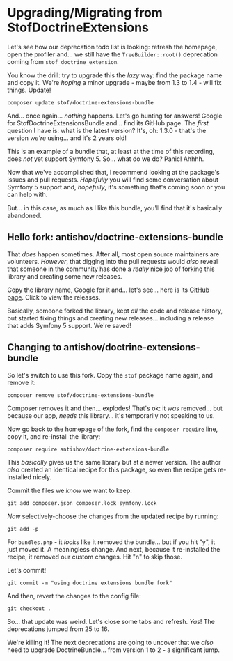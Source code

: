 # Upgrading/Migrating from StofDoctrineExtensions

Let's see how our deprecation todo list is looking: refresh the homepage, open the
profiler and... we still have the `TreeBuilder::root()` deprecation coming from
`stof_doctrine_extension`.

You know the drill: try to upgrade this the *lazy* way: find the package name
and copy it. We're *hoping* a minor upgrade - maybe from 1.3 to 1.4 - will
fix things. Update!

```terminal
composer update stof/doctrine-extensions-bundle
```

And... once again... *nothing* happens. Let's go hunting for answers! Google
for StofDoctrineExtensionsBundle and... find its GitHub page. The *first* question
I have is: what is the latest version? It's, oh: 1.3.0 - that's the version
*we're* using... and it's 2 years old!

This is an example of a bundle that, at least at the time of this recording, does
*not* yet support Symfony 5. So... what do we do? Panic! Ahhhh.

Now that we've accomplished that, I recommend looking at the package's issues and
pull requests. *Hopefully* you will find some conversation about Symfony 5 support
and, *hopefully*, it's something that's coming soon or you can help with.

But... in this case, as much as I like this bundle, you'll find that it's
basically abandoned.

## Hello fork: antishov/doctrine-extensions-bundle

That *does* happen sometimes. After all, most open source maintainers are volunteers.
*However*, that digging into the pull requests would *also* reveal that someone in
the community has done a *really* nice job of forking this library and creating
some new releases.

Copy the library name, Google for it and... let's see... here is its
[GitHub page](https://github.com/antishov/StofDoctrineExtensionsBundle). Click
to view the releases.

Basically, someone forked the library, kept *all* the code and release history,
but started fixing things and creating new releases... including a release that
adds Symfony 5 support. We're saved!

## Changing to antishov/doctrine-extensions-bundle

So let's switch to use this fork. Copy the `stof` package name again, and
remove it:

```terminal
composer remove stof/doctrine-extensions-bundle
```

Composer removes it and then... explodes! That's ok: it *was* removed... but because
our app, *needs* this library... it's temporarily not speaking to us.

Now go back to the homepage of the fork, find the `composer require` line, copy
it, and re-install the library:

```terminal
composer require antishov/doctrine-extensions-bundle
```

This *basically* gives us the same library but at a newer version. The author
*also* created an identical recipe for this package, so even the recipe gets
re-installed nicely.

Commit the files we *know* we want to keep:

```terminal
git add composer.json composer.lock symfony.lock
```

*Now* selectively-choose the changes from the updated recipe by running:

```terminal
git add -p
```

For `bundles.php` - it *looks* like it removed the bundle... but if you hit
"y", it just moved it. A meaningless change. And next, because it re-installed
the recipe, it removed our custom changes. Hit "n" to skip those.

Let's commit!

```terminal
git commit -m "using doctrine extensions bundle fork"
```

And then, revert the changes to the config file:

```terminal
git checkout .
```

So... that update was weird. Let's close some tabs and refresh. *Yas*! The
deprecations jumped from 25 to 16.

We're killing it! The next deprecations are going to uncover that we *also* need
to upgrade DoctrineBundle... from version 1 to 2 - a significant jump.
